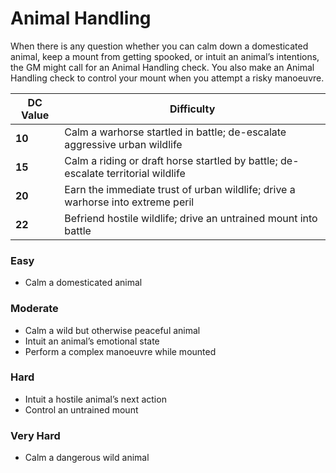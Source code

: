 # Animal Handling

When there is any question whether you can calm down a domesticated animal, keep a mount from getting spooked, or intuit an animal’s intentions, the GM might call for an Animal Handling check. You also make an Animal Handling check to control your mount when you attempt a risky manoeuvre.

| DC Value | Difficulty                                                                        |
| -------- | --------------------------------------------------------------------------------- |
| **10**   | Calm a warhorse startled in battle; de-escalate aggressive urban wildlife         |
| **15**   | Calm a riding or draft horse startled by battle; de-escalate territorial wildlife |
| **20**   | Earn the immediate trust of urban wildlife; drive a warhorse into extreme peril   |
| **22**   | Befriend hostile wildlife; drive an untrained mount into battle                   |

### Easy
  - Calm a domesticated animal

### Moderate
  - Calm a wild but otherwise peaceful animal
  - Intuit an animal’s emotional state
  - Perform a complex manoeuvre while mounted

### Hard
  - Intuit a hostile animal’s next action
  - Control an untrained mount

### Very Hard
  - Calm a dangerous wild animal

